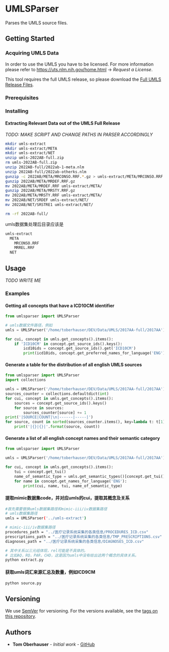 # UMLSParser

Parses the UMLS source files.

## Getting Started

### Acquiring UMLS Data

In order to use the UMLS you have to be licensed.
For more information please refer to https://uts.nlm.nih.gov/home.html -> *Request a License*.

This tool requires the full UMLS release, so please download the [Full UMLS Release Files](https://www.nlm.nih.gov/research/umls/licensedcontent/umlsknowledgesources.html).

### Prerequisites

### Installing

#### Extracting Relevant Data out of the UMLS Full Release

*TODO: MAKE SCRIPT AND CHANGE PATHS IN PARSER ACCORDINGLY*

```bash
mkdir umls-extract
mkdir umls-extract/META
mkdir umls-extract/NET
unzip umls-2022AB-full.zip
rm umls-2022AB-full.zip
unzip 2022AB-full/2022ab-1-meta.nlm
unzip 2022AB-full/2022ab-otherks.nlm
gunzip -c 2022AB/META/MRCONSO.RRF.*.gz > umls-extract/META/MRCONSO.RRF
gunzip 2022AB/META/MRDEF.RRF.gz
mv 2022AB/META/MRDEF.RRF umls-extract/META/
gunzip 2022AB/META/MRSTY.RRF.gz
mv 2022AB/META/MRSTY.RRF umls-extract/META/
mv 2022AB/NET/SRDEF umls-extract/NET/
mv 2022AB/NET/SRSTRE1 umls-extract/NET/

rm -rf 2022AB-full/
```

umls数据集处理后目录应该是
```bash
umls-extract
  META
    MRCONSO.RRF
    MRREL.RRF
  NET
```

## Usage

*TODO WRITE ME*
### Examples

#### Getting all concepts that have a ICD10CM identifier

```python
from umlsparser import UMLSParser

# umls数据文件路径，例如
umls = UMLSParser('/home/toberhauser/DEV/Data/UMLS/2017AA-full/2017AA')

for cui, concept in umls.get_concepts().items():
    if 'ICD10CM' in concept.get_source_ids().keys():
        icd10ids = concept.get_source_ids().get('ICD10CM')
        print(icd10ids, concept.get_preferred_names_for_language('ENG')[0])
```

#### Generate a table for the distribution of all english UMLS sources

```python
from umlsparser import UMLSParser
import collections

umls = UMLSParser('/home/toberhauser/DEV/Data/UMLS/2017AA-full/2017AA')
sources_counter = collections.defaultdict(int)
for cui, concept in umls.get_concepts().items():
    sources = concept.get_source_ids().keys()
    for source in sources:
        sources_counter[source] += 1
print('|SOURCE|COUNT|\n|------|-----|')
for source, count in sorted(sources_counter.items(), key=lambda t: t[1], reverse=True):
    print('|{}|{}|'.format(source, count))

```

#### Generate a list of all english concept names and their semantic category

```python
from umlsparser import UMLSParser

umls = UMLSParser('/home/toberhauser/DEV/Data/UMLS/2017AA-full/2017AA')

for cui, concept in umls.get_concepts().items():
    tui = concept.get_tui()
    name_of_semantic_type = umls.get_semantic_types()[concept.get_tui()].get_name()
    for name in concept.get_names_for_language('ENG'):
        print(cui, name, tui, name_of_semantic_type)
```

#### 提取mimic数据集code，并对应umls的cui，提取其概念及关系
```bash
#首先需要替换umls数据集路径和mimic-iii/iv数据集路径
# umls数据集路径
umls = UMLSParser('../umls-extract')

# mimic-iii/iv数据集路径
procedures_path = "../医疗记录系统采集的各类信息/PROCEDURES_ICD.csv"
prescriptions_path = "../医疗记录系统采集的各类信息/TMP_PRESCRIPTIONS.csv"
diagnoses_path = "../医疗记录系统采集的各类信息/DIAGNOSES_ICD.csv"

# 其中关系以三元组体现，rel可能是不具体的。
# 比如AQ，RQ，PAR，CHD，这是因为umls中没有给出这两个概念的具体关系。
python extract.py
```

#### 获取umls词汇来源汇总及数量，例如ICD9CM
```bash
python source.py
```

## Versioning

We use [SemVer](http://semver.org/) for versioning. For the versions available, see the [tags on this repository](https://github.com/DATEXIS/UMLSParser/tags).

## Authors

-   **Tom Oberhauser** - _Initial work_ - [GitHub](https://github.com/devfoo-one/)
